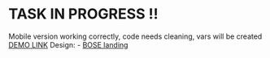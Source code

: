 # TASK IN PROGRESS !!
Mobile version working correctly, code needs cleaning, vars will be created
[DEMO LINK](https://meljaszuk.github.io/layout_miami/)
Design: - [BOSE landing](https://www.figma.com/file/DtkQmQ797hk0nI4KfMi2Uq/BOSE-New-Version?type=design&node-id=6703-88&t=L7eKz5YKLN0m5WxR-0)

